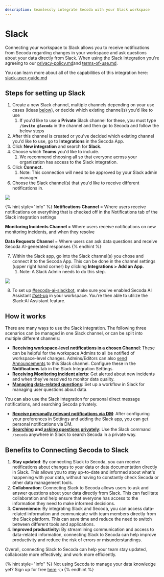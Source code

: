 ```yaml
---
description: Seamlessly integrate Secoda with your Slack workspace
---
```


# Slack

Connecting your workspace to Slack allows you to receive notifications from Secoda regarding changes in your workspace and ask questions about your data directly from Slack. When using the Slack Integration you're agreeing to our [privacy-policy.md](../../../policies/privacy-policy.md "mention")and [terms-of-use.md](../../../policies/terms-of-use.md "mention").

You can learn more about all of the capabilities of this integration here: [slack-user-guide.md](slack-user-guide.md "mention")

## Steps for setting up Slack

1. Create a new Slack channel, multiple channels depending on your use cases (ideas [below](./#how-it-works)), or decide which existing channel(s) you'd like to use
   1. If you'd like to use a **Private** Slack channel for these, you must type **`/invite @Secoda`** in the channel and then go to Secoda and follow the below steps
2. After this channel is created or you've decided which existing channel you'd like to use, go to **Integrations** in the Secoda App.
3. Click **New integration** and search for **Slack**.
4. Choose which **Teams** you'd like to include.
   1. We recommend choosing all so that everyone across your organization has access to the Slack integration.
5. Click **Connect.**
   1. Note: This connection will need to be approved by your Slack admin manager.
6. Choose the Slack channel(s) that you'd like to receive different notifications in.

![](https://secoda-public-media-assets.s3.amazonaws.com/cb828ed5-c8d2-4324-9438-264aa614ec30.png)

{% hint style="info" %}
**Notifications Channel** = Where users receive notifications on everything that is checked off in the Notifications tab of the Slack integration settings

**Monitoring Incidents Channel** = Where users receive notifications on new monitoring incidents, and when they resolve

**Data Requests Channel** = Where users can ask data questions and receive Secoda AI-generated responses
{% endhint %}

7. Within the Slack app, go into the Slack channel(s) you chose and connect it to the Secoda App. This can be done in the channel settings (upper right hand corner) by clicking **Integrations >** **Add an App.**
   1. Note: A Slack Admin needs to do this step.&#x20;

![](https://secoda-public-media-assets.s3.amazonaws.com/e2370145-6019-474a-9515-248b45ec9420.png)

8. To set up [#secoda-ai-slackbot](slack-user-guide.md#secoda-ai-slackbot "mention"), make sure you've enabled Secoda AI Assistant [#set-up](../../../features/ai-assistant/#set-up "mention") in your workspace. You're then able to utilize the Slack:AI Assistant feature.

## How it works

There are many ways to use the Slack integration. The following three scenarios can be managed in one Slack channel, or can be split into multiple different channels:

* [**Receiving workspace-level notifications in a chosen Channel**](./#slack-workspace-notifications): These can be helpful for the workspace Admins to all be notified of workspace-level changes. Admins/Editors can also [send Announcements](slack-user-guide.md#send-announcements-to-slack) to this Slack channel. Configure these in the **Notifications** tab in the Slack Integration Settings.
* [**Receiving Monitoring incident alerts**](../../../features/monitoring.md#slack-channel-for-monitoring-notifications): Get alerted about new incidents and when they've resolved to monitor data quality.
* [**Managing data-related questions**](../../../best-practices/slack-less-than-greater-than-questions-workflow.md): Set up a workflow in Slack for managing user questions about data.

You can also use the Slack integration for personal direct message notifications, and searching Secoda privately.

* [**Receive personally relevant notifications via DM**](slack-user-guide.md#receiving-dms-from-slack): After configuring your preferences in Settings and adding the Slack app, you can get personal notifications via DM.
* [**Searching**](slack-user-guide.md#searching-from-slack) **and**[ **asking questions privately**](slack-user-guide.md#asking-questions-to-secoda-ai-for-personal-use): Use the Slack command `/secoda` anywhere in Slack to search Secoda in a private way.

## Benefits to **Connecting Secoda to Slack** <a href="#h_3a4bfd6458" id="h_3a4bfd6458"></a>

1. **Stay updated**: By connecting Slack to Secoda, you can receive notifications about changes to your data or data documentation directly in Slack. This allows you to stay up-to-date and informed about what's happening with your data, without having to constantly check Secoda or other data management tools.
2. **Collaboration**: Connecting Slack to Secoda allows users to ask and answer questions about your data directly from Slack. This can facilitate collaboration and help ensure that everyone has access to the information they need to make informed decisions.
3. **Convenience**: By integrating Slack and Secoda, you can access data-related information and communicate with team members directly from the Slack platform. This can save time and reduce the need to switch between different tools and applications.
4. **Improved productivity**: By streamlining communication and access to data-related information, connecting Slack to Secoda can help improve productivity and reduce the risk of errors or misunderstandings.

Overall, connecting Slack to Secoda can help your team stay updated, collaborate more effectively, and work more efficiently.

{% hint style="info" %}
Not using Secoda to manage your data knowledge yet? Sign up for free [here](https://app.secoda.co) 👈
{% endhint %}

